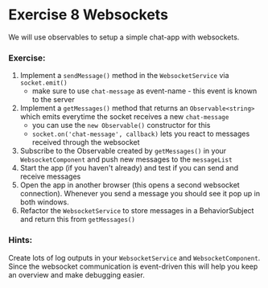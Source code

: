# Exercise 8 Websockets

We will use observables to setup a simple chat-app with websockets.

### Exercise:
1. Implement a `sendMessage()` method in the `WebsocketService` via `socket.emit()`
    - make sure to use `chat-message` as event-name - this event is known to the server
2. Implement a `getMessages()` method that returns an `Observable<string>` which emits everytime the socket receives a new `chat-message`
    - you can use the `new Observable()` constructor for this
    - `socket.on('chat-message', callback)` lets you react to messages received through the websocket  
3. Subscribe to the Observable created by `getMessages()` in your `WebsocketComponent` and push new messages to the `messageList`
4. Start the app (if you haven't already) and test if you can send and receive messages
5. Open the app in another browser (this opens a second websocket connection). Whenever you send a message you should see it pop up in both windows. 
6. Refactor the `WebsocketService` to store messages in a BehaviorSubject and return this from `getMessages()`


### Hints:
Create lots of log outputs in your `WebsocketService` and `WebsocketComponent`. Since the websocket communication is event-driven this will help you keep an overview and make debugging easier.  

